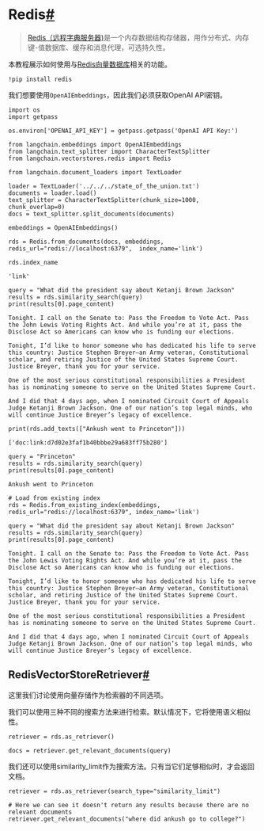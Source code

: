 

Redis[#](#redis "Permalink to this headline")
=============================================

> 
> [Redis（远程字典服务器)](https://en.wikipedia.org/wiki/Redis)是一个内存数据结构存储器，用作分布式、内存键-值数据库、缓存和消息代理，可选持久性。
> 
> 
> 

本教程展示如何使用与[Redis向量数据库](https://redis.com/solutions/use-cases/vector-database/)相关的功能。

```
!pip install redis

```

我们想要使用`OpenAIEmbeddings`，因此我们必须获取OpenAI API密钥。

```
import os
import getpass

os.environ['OPENAI_API_KEY'] = getpass.getpass('OpenAI API Key:')

```

```
from langchain.embeddings import OpenAIEmbeddings
from langchain.text_splitter import CharacterTextSplitter
from langchain.vectorstores.redis import Redis

```

```
from langchain.document_loaders import TextLoader

loader = TextLoader('../../../state_of_the_union.txt')
documents = loader.load()
text_splitter = CharacterTextSplitter(chunk_size=1000, chunk_overlap=0)
docs = text_splitter.split_documents(documents)

embeddings = OpenAIEmbeddings()

```

```
rds = Redis.from_documents(docs, embeddings, redis_url="redis://localhost:6379",  index_name='link')

```

```
rds.index_name

```

```
'link'

```

```
query = "What did the president say about Ketanji Brown Jackson"
results = rds.similarity_search(query)
print(results[0].page_content)

```

```
Tonight. I call on the Senate to: Pass the Freedom to Vote Act. Pass the John Lewis Voting Rights Act. And while you’re at it, pass the Disclose Act so Americans can know who is funding our elections. 

Tonight, I’d like to honor someone who has dedicated his life to serve this country: Justice Stephen Breyer—an Army veteran, Constitutional scholar, and retiring Justice of the United States Supreme Court. Justice Breyer, thank you for your service. 

One of the most serious constitutional responsibilities a President has is nominating someone to serve on the United States Supreme Court. 

And I did that 4 days ago, when I nominated Circuit Court of Appeals Judge Ketanji Brown Jackson. One of our nation’s top legal minds, who will continue Justice Breyer’s legacy of excellence.

```

```
print(rds.add_texts(["Ankush went to Princeton"]))

```

```
['doc:link:d7d02e3faf1b40bbbe29a683ff75b280']

```

```
query = "Princeton"
results = rds.similarity_search(query)
print(results[0].page_content)

```

```
Ankush went to Princeton

```

```
# Load from existing index
rds = Redis.from_existing_index(embeddings, redis_url="redis://localhost:6379", index_name='link')

query = "What did the president say about Ketanji Brown Jackson"
results = rds.similarity_search(query)
print(results[0].page_content)

```

```
Tonight. I call on the Senate to: Pass the Freedom to Vote Act. Pass the John Lewis Voting Rights Act. And while you’re at it, pass the Disclose Act so Americans can know who is funding our elections. 

Tonight, I’d like to honor someone who has dedicated his life to serve this country: Justice Stephen Breyer—an Army veteran, Constitutional scholar, and retiring Justice of the United States Supreme Court. Justice Breyer, thank you for your service. 

One of the most serious constitutional responsibilities a President has is nominating someone to serve on the United States Supreme Court. 

And I did that 4 days ago, when I nominated Circuit Court of Appeals Judge Ketanji Brown Jackson. One of our nation’s top legal minds, who will continue Justice Breyer’s legacy of excellence.

```

RedisVectorStoreRetriever[#](#redisvectorstoreretriever "Permalink to this headline")
-------------------------------------------------------------------------------------

这里我们讨论使用向量存储作为检索器的不同选项。

我们可以使用三种不同的搜索方法来进行检索。默认情况下，它将使用语义相似性。

```
retriever = rds.as_retriever()

```

```
docs = retriever.get_relevant_documents(query)

```

我们还可以使用similarity_limit作为搜索方法。只有当它们足够相似时，才会返回文档。

```
retriever = rds.as_retriever(search_type="similarity_limit")

```

```
# Here we can see it doesn't return any results because there are no relevant documents
retriever.get_relevant_documents("where did ankush go to college?")

```

